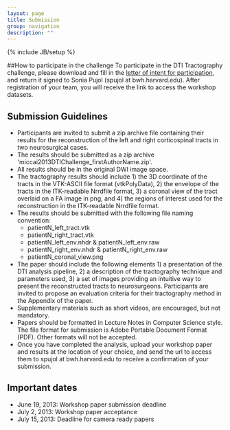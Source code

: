 ```yaml
---
layout: page
title: Submission
group: navigation
description: ""
---
```

{% include JB/setup %}


##How to participate in the challenge
To participate in the DTI Tractography challenge, please download and fill in the <a href="http://www.na-mic.org/Wiki/images/0/03/LetterOfIntent_DTIChallenge_MICCAI2013.pdf">letter of intent for participation</a>, and return it signed to Sonia Pujol (spujol at bwh.harvard.edu). After registration of your team, you will receive the link to access the workshop datasets. 

## Submission Guidelines

* Participants are invited to submit a zip archive file containing their results for the reconstruction of the left and right corticospinal tracts in two neurosurgical cases.
* The results should be submitted as a zip archive 'miccai2013DTIChallenge_firstAuthorName.zip'.
* All results should be in the original DWI image space.
* The tractography results should include 1) the 3D coordinate of the tracts in the VTK-ASCII file format (vtkPolyData), 2) the envelope of the tracts in the ITK-readable Nrrdfile format,  3) a coronal view of the tract overlaid on a FA image in png, and 4) the regions of interest used for the reconstruction in the ITK-readable Nrrdfile format.
* The results should be submitted with the following file naming convention: 
   * patientN_left_tract.vtk
   * patientN_right_tract.vtk
   * patientN_left_env.nhdr & patientN_left_env.raw
   * patientN_right_env.nhdr & patientN_right_env.raw
   * patientN_coronal_view.png
* The paper should include the following elements 1) a presentation of the DTI analysis pipeline, 2) a description of the tractography technique and parameters used, 3) a set of images providing an intuitive way to present the reconstructed tracts to neurosurgeons. Participants are invited to propose an evaluation criteria for their tractography method in the Appendix of the paper.
* Supplementary materials such as short videos, are encouraged, but not mandatory.
* Papers should be formatted in Lecture Notes in Computer Science style. The file format for submission is Adobe Portable Document Format (PDF). Other formats will not be accepted.
* Once you have completed the analysis, upload your workshop paper and results at the location of your choice, and send the url to access them to spujol at bwh.harvard.edu to receive a confirmation of your submission.

## Important dates

* June 19, 2013: Workshop paper submission deadline
* July 2, 2013: Workshop paper acceptance
* July 15, 2013: Deadline for camera ready papers


